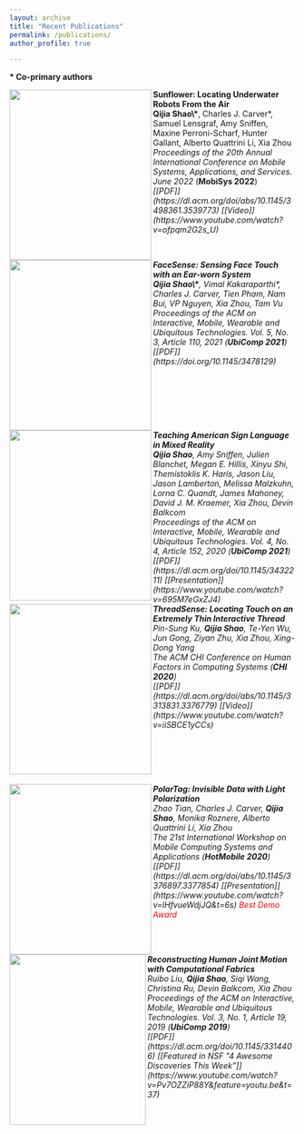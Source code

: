 ```yaml
---
layout: archive
title: "Recent Publications"
permalink: /publications/
author_profile: true

---
```

<b>* Co-primary authors</b><br>

<img src="http://qijiashao.github.io/images/publications/sunflower_white.png" align="left" width="250" height="300"/> 
<b>Sunflower: Locating Underwater Robots From the Air</b><br>
<b>Qijia Shao\*</b>,  Charles J. Carver*, Samuel Lensgraf, Amy Sniffen, Maxine Perroni-Scharf, Hunter Gallant, Alberto Quattrini Li, Xia Zhou<br>
<i>Proceedings of the 20th Annual International Conference on Mobile Systems, Applications, and Services. June 2022  </i> (<b>MobiSys 2022</b>)<br>
<i>[[PDF]](https://dl.acm.org/doi/abs/10.1145/3498361.3539773) [[Video]](https://www.youtube.com/watch?v=ofpqm2G2s_U)
<br clear="left"/>
<!-- <br/> -->

<img src="http://qijiashao.github.io/images/publications/faceSense_white.png" align="left" width="250" height="300"/> 
<b>FaceSense: Sensing Face Touch with an Ear-worn System</b> <br>
<b>Qijia Shao\*</b>, Vimal Kakaraparthi*, Charles J. Carver,  Tien Pham, Nam Bui, VP Nguyen, Xia Zhou, Tam Vu  <br>
<i>Proceedings of the ACM on Interactive, Mobile, Wearable and Ubiquitous Technologies. Vol. 5, No. 3, Article 110, 2021 </i> (<b>UbiComp 2021</b>)<br>
<i>[[PDF]](https://doi.org/10.1145/3478129)
<br clear="left"/>

<img src="http://qijiashao.github.io/images/publications/teachASL_white.png" align="left" width="250" height="300"/> 
<b>Teaching American Sign Language in Mixed Reality</b> <br>
<b>Qijia Shao</b>, Amy Sniffen, Julien Blanchet, Megan E. Hillis, Xinyu Shi, Themistoklis K. Haris, Jason Liu, Jason Lamberton, Melissa Malzkuhn, Lorna C. Quandt, James Mahoney, David J. M. Kraemer, Xia Zhou, Devin Balkcom  <br>
<i>Proceedings of the ACM on Interactive, Mobile, Wearable and Ubiquitous Technologies. Vol. 4, No. 4, Article 152, 2020 </i> (<b>UbiComp 2021</b>)<br> 
<i>[[PDF]](https://dl.acm.org/doi/10.1145/3432211) [[Presentation]](https://www.youtube.com/watch?v=695M7eGxZJ4) 
<br clear="left"/>

<img src="http://qijiashao.github.io/images/publications/threadSense_white.png" align="left" width="250" height="300"/> 
<b>ThreadSense: Locating Touch on an Extremely Thin Interactive Thread</b> <br>
Pin-Sung Ku, <b>Qijia Shao</b>, Te-Yen Wu, Jun Gong, Ziyan Zhu, Xia Zhou, Xing-Dong Yang <br>
<i>The ACM CHI Conference on Human Factors in Computing Systems</i> (<b>CHI 2020</b>)<br>
<i>[[PDF]](https://dl.acm.org/doi/abs/10.1145/3313831.3376779) [[Video]](https://www.youtube.com/watch?v=iiSBCE1yCCs)
<br clear="left"/>
<font size="2"> </font> <br/>

<img src="http://qijiashao.github.io/images/publications/polarTag_white.png" align="left" width="250" height="300"/> 
<b>PolarTag: Invisible Data with Light Polarization</b> <br>
 Zhao Tian, Charles J. Carver, <b>Qijia Shao</b>, Monika Roznere, Alberto Quattrini Li, Xia Zhou <br>
<i>The 21st International Workshop on Mobile Computing Systems and Applications</i> (<b>HotMobile 2020</b>)<br>
<i>[[PDF]](https://dl.acm.org/doi/abs/10.1145/3376897.3377854) [[Presentation]](https://www.youtube.com/watch?v=lHfvueWdjJQ&t=6s) 
</i> <span style="color:red"> Best Demo Award </span>
<br clear="left"/>

<img src="http://qijiashao.github.io/images/publications/fabric_white.png" align="left" width="240" height="300"/> 
<b>Reconstructing Human Joint Motion with Computational Fabrics</b> <br>
Ruibo Liu, <b>Qijia Shao</b>, Siqi Wang, Christina Ru, Devin Balkcom, Xia Zhou<br>
<i>Proceedings of the ACM on Interactive, Mobile, Wearable and Ubiquitous Technologies. Vol. 3, No. 1, Article 19, 2019</i> (<b>UbiComp 2019</b>)<br>
<i>[[PDF]](https://dl.acm.org/doi/10.1145/3314406) [[Featured in NSF "4 Awesome Discoveries This Week"]](https://www.youtube.com/watch?v=Pv7OZZiP88Y&feature=youtu.be&t=37)</i>
<br clear="left"/>



